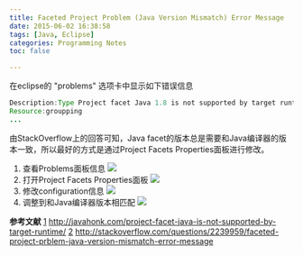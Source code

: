 ```yaml
---
title: Faceted Project Problem (Java Version Mismatch) Error Message
date: 2015-06-02 16:38:58
tags: [Java, Eclipse]
categories: Programming Notes
toc: false

---
```


在eclipse的 "problems" 选项卡中显示如下错误信息
```java
Description:Type Project facet Java 1.8 is not supported by target runtime Apache Tomcat v7.0
Resource:groupping
...
```
由StackOverflow上的回答可知，Java facet的版本总是需要和Java编译器的版本一致，所以最好的方式是通过Project Facets Properties面板进行修改。
1. 查看Problems面板信息
![][1]
2. 打开Project Facets Properties面板
![][2]
3. 修改configuration信息
![][3]
4. 调整到和Java编译器版本相匹配
![][4]


  [1]: http://7xig3q.com1.z0.glb.clouddn.com/eclipse-problems-panel.png
  [2]: http://7xig3q.com1.z0.glb.clouddn.com/eclipse-project-facets-configuration.png
  [3]: http://7xig3q.com1.z0.glb.clouddn.com/project-facets-properties.png
  [4]: http://7xig3q.com1.z0.glb.clouddn.com/matching-java-compiler-compliance-level.png


**参考文献**
[1] http://javahonk.com/project-facet-java-is-not-supported-by-target-runtime/
[2] http://stackoverflow.com/questions/2239959/faceted-project-prblem-java-version-mismatch-error-message

